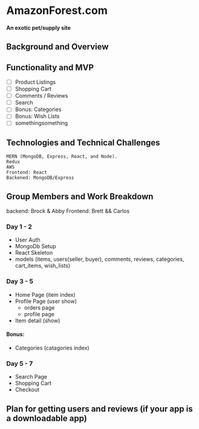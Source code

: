 # AmazonForest.com
#### An exotic pet/supply site


## Background and Overview
## Functionality and MVP
- [ ] Product Listings
- [ ] Shopping Cart
- [ ] Comments / Reviews
- [ ] Search
- [ ] Bonus: Categories
- [ ] Bonus: Wish Lists
- [ ] somethingsomething

## Technologies and Technical Challenges
	MERN (MongoDB, Express, React, and Node).
	Redux
    AWS
    Frontend: React
    Backened: MongoDB/Express

## Group Members and Work Breakdown
backend: Brock & Abby
Frontend: Brett && Carlos
### Day 1 - 2
* User Auth
* MongoDb Setup
* React Skeleton
* models (items, users(seller, buyer), comments, reviews, categories, cart_items, wish_lists)

### Day 3 - 5
* Home Page (item index)
* Profile Page (user show)
    - orders page
    - profile page
* Item detail (show)
#### Bonus:
* Categories (catagories index)

### Day 5 - 7
* Search Page
* Shopping Cart
* Checkout


## Plan for getting users and reviews (if your app is a downloadable app)
